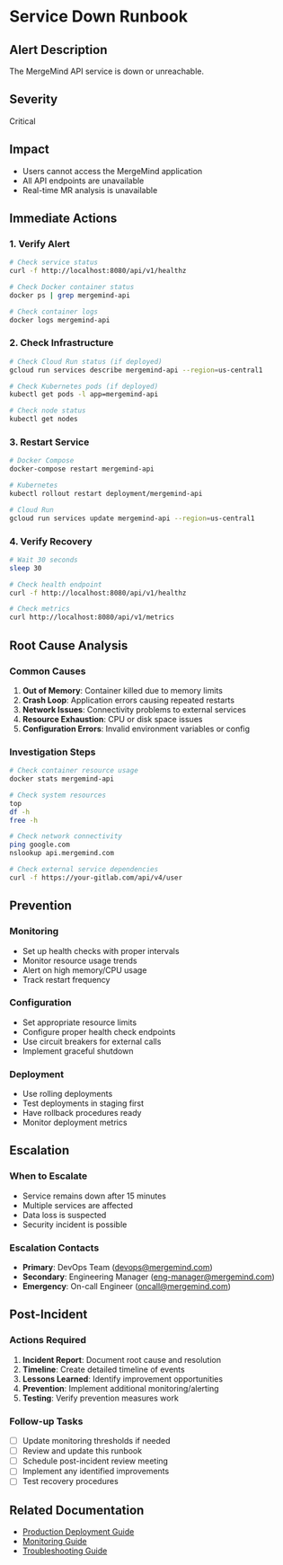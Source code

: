 # Service Down Runbook

## Alert Description
The MergeMind API service is down or unreachable.

## Severity
Critical

## Impact
- Users cannot access the MergeMind application
- All API endpoints are unavailable
- Real-time MR analysis is unavailable

## Immediate Actions

### 1. Verify Alert
```bash
# Check service status
curl -f http://localhost:8080/api/v1/healthz

# Check Docker container status
docker ps | grep mergemind-api

# Check container logs
docker logs mergemind-api
```

### 2. Check Infrastructure
```bash
# Check Cloud Run status (if deployed)
gcloud run services describe mergemind-api --region=us-central1

# Check Kubernetes pods (if deployed)
kubectl get pods -l app=mergemind-api

# Check node status
kubectl get nodes
```

### 3. Restart Service
```bash
# Docker Compose
docker-compose restart mergemind-api

# Kubernetes
kubectl rollout restart deployment/mergemind-api

# Cloud Run
gcloud run services update mergemind-api --region=us-central1
```

### 4. Verify Recovery
```bash
# Wait 30 seconds
sleep 30

# Check health endpoint
curl -f http://localhost:8080/api/v1/healthz

# Check metrics
curl http://localhost:8080/api/v1/metrics
```

## Root Cause Analysis

### Common Causes
1. **Out of Memory**: Container killed due to memory limits
2. **Crash Loop**: Application errors causing repeated restarts
3. **Network Issues**: Connectivity problems to external services
4. **Resource Exhaustion**: CPU or disk space issues
5. **Configuration Errors**: Invalid environment variables or config

### Investigation Steps
```bash
# Check container resource usage
docker stats mergemind-api

# Check system resources
top
df -h
free -h

# Check network connectivity
ping google.com
nslookup api.mergemind.com

# Check external service dependencies
curl -f https://your-gitlab.com/api/v4/user
```

## Prevention

### Monitoring
- Set up health checks with proper intervals
- Monitor resource usage trends
- Alert on high memory/CPU usage
- Track restart frequency

### Configuration
- Set appropriate resource limits
- Configure proper health check endpoints
- Use circuit breakers for external calls
- Implement graceful shutdown

### Deployment
- Use rolling deployments
- Test deployments in staging first
- Have rollback procedures ready
- Monitor deployment metrics

## Escalation

### When to Escalate
- Service remains down after 15 minutes
- Multiple services are affected
- Data loss is suspected
- Security incident is possible

### Escalation Contacts
- **Primary**: DevOps Team (devops@mergemind.com)
- **Secondary**: Engineering Manager (eng-manager@mergemind.com)
- **Emergency**: On-call Engineer (oncall@mergemind.com)

## Post-Incident

### Actions Required
1. **Incident Report**: Document root cause and resolution
2. **Timeline**: Create detailed timeline of events
3. **Lessons Learned**: Identify improvement opportunities
4. **Prevention**: Implement additional monitoring/alerting
5. **Testing**: Verify prevention measures work

### Follow-up Tasks
- [ ] Update monitoring thresholds if needed
- [ ] Review and update this runbook
- [ ] Schedule post-incident review meeting
- [ ] Implement any identified improvements
- [ ] Test recovery procedures

## Related Documentation
- [Production Deployment Guide](../docs/PRODUCTION_DEPLOYMENT.md)
- [Monitoring Guide](../docs/MONITORING.md)
- [Troubleshooting Guide](../docs/TROUBLESHOOTING.md)
